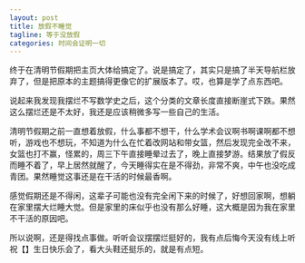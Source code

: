 ```yaml
---
layout: post
title: 放假不睡觉
tagline: 等于没放假
categories: 时间会证明一切
---
```


终于在清明节假期把主页大体给搞定了。说是搞定了，其实只是搞了半天导航栏放弃了，但是把原本的主题搞得更像它的扩展版本了。哎，也算是学了点东西吧。

说起来我发现我摆烂不写数学史之后，这个分类的文章长度直接断崖式下跌。果然这么摆烂还是不太好，我还是应该稍微多写一些自己的生活。

清明节假期之前一直想着放假，什么事都不想干，什么学术会议啊书啊课啊都不想听，游戏也不想玩，不知道为什么在忙着改网站和带女篮，然后发现完全改不来，女篮也打不赢，怪累的，周三下午直接睡晕过去了，晚上直接梦游。结果放了假反而睡不着了，早上居然就醒了，今天睡得实在是不得劲，非常不爽，中午也没吃成青团。果然睡觉这事还是在干活的时候最香啊。

感觉假期还是不得闲，这辈子可能也没有完全闲下来的时候了，好想回家啊，想躺在家里摆大烂睡大觉。但是家里的床似乎也没有那么好睡，这大概是因为我在家里不干活的原因吧。

所以说啊，还是得找点事做。听听会议摆摆烂挺好的，我有点后悔今天没有线上听祝【】生日快乐会了，看大头鞋还挺乐的，就是有点短。